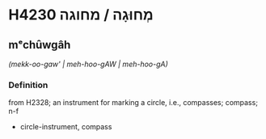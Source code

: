 # H4230 מְחוּגָה / מחוגה

## mᵉchûwgâh

_(mekk-oo-gaw' | meh-hoo-ɡAW | meh-hoo-ɡA)_

### Definition

from H2328; an instrument for marking a circle, i.e., compasses; compass; n-f

- circle-instrument, compass
